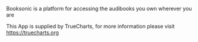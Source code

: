 
Booksonic is a platform for accessing the audibooks you own wherever you are

This App is supplied by TrueCharts, for more information please visit https://truecharts.org
